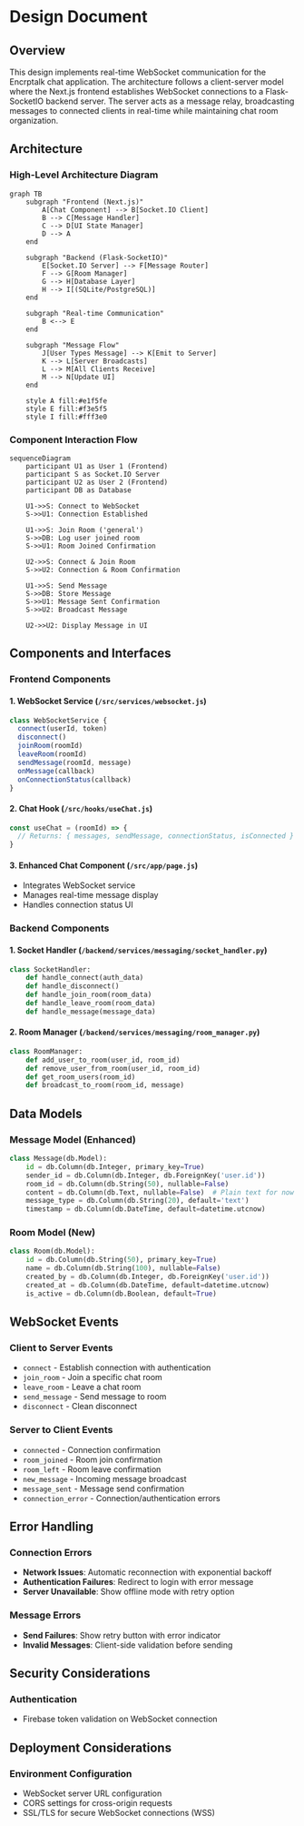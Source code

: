 # Design Document

## Overview

This design implements real-time WebSocket communication for the Encrptalk chat application. The architecture follows a client-server model where the Next.js frontend establishes WebSocket connections to a Flask-SocketIO backend server. The server acts as a message relay, broadcasting messages to connected clients in real-time while maintaining chat room organization.

## Architecture

### High-Level Architecture Diagram

```mermaid
graph TB
    subgraph "Frontend (Next.js)"
        A[Chat Component] --> B[Socket.IO Client]
        B --> C[Message Handler]
        C --> D[UI State Manager]
        D --> A
    end
    
    subgraph "Backend (Flask-SocketIO)"
        E[Socket.IO Server] --> F[Message Router]
        F --> G[Room Manager]
        G --> H[Database Layer]
        H --> I[(SQLite/PostgreSQL)]
    end
    
    subgraph "Real-time Communication"
        B <--> E
    end
    
    subgraph "Message Flow"
        J[User Types Message] --> K[Emit to Server]
        K --> L[Server Broadcasts]
        L --> M[All Clients Receive]
        M --> N[Update UI]
    end
    
    style A fill:#e1f5fe
    style E fill:#f3e5f5
    style I fill:#fff3e0
```

### Component Interaction Flow

```mermaid
sequenceDiagram
    participant U1 as User 1 (Frontend)
    participant S as Socket.IO Server
    participant U2 as User 2 (Frontend)
    participant DB as Database
    
    U1->>S: Connect to WebSocket
    S->>U1: Connection Established
    
    U1->>S: Join Room ('general')
    S->>DB: Log user joined room
    S->>U1: Room Joined Confirmation
    
    U2->>S: Connect & Join Room
    S->>U2: Connection & Room Confirmation
    
    U1->>S: Send Message
    S->>DB: Store Message
    S->>U1: Message Sent Confirmation
    S->>U2: Broadcast Message
    
    U2->>U2: Display Message in UI
```

## Components and Interfaces

### Frontend Components

#### 1. WebSocket Service (`/src/services/websocket.js`)
```javascript
class WebSocketService {
  connect(userId, token)
  disconnect()
  joinRoom(roomId)
  leaveRoom(roomId)
  sendMessage(roomId, message)
  onMessage(callback)
  onConnectionStatus(callback)
}
```

#### 2. Chat Hook (`/src/hooks/useChat.js`)
```javascript
const useChat = (roomId) => {
  // Returns: { messages, sendMessage, connectionStatus, isConnected }
}
```

#### 3. Enhanced Chat Component (`/src/app/page.js`)
- Integrates WebSocket service
- Manages real-time message display
- Handles connection status UI

### Backend Components

#### 1. Socket Handler (`/backend/services/messaging/socket_handler.py`)
```python
class SocketHandler:
    def handle_connect(auth_data)
    def handle_disconnect()
    def handle_join_room(room_data)
    def handle_leave_room(room_data)
    def handle_message(message_data)
```

#### 2. Room Manager (`/backend/services/messaging/room_manager.py`)
```python
class RoomManager:
    def add_user_to_room(user_id, room_id)
    def remove_user_from_room(user_id, room_id)
    def get_room_users(room_id)
    def broadcast_to_room(room_id, message)
```

## Data Models

### Message Model (Enhanced)
```python
class Message(db.Model):
    id = db.Column(db.Integer, primary_key=True)
    sender_id = db.Column(db.Integer, db.ForeignKey('user.id'))
    room_id = db.Column(db.String(50), nullable=False)
    content = db.Column(db.Text, nullable=False)  # Plain text for now
    message_type = db.Column(db.String(20), default='text')
    timestamp = db.Column(db.DateTime, default=datetime.utcnow)
```

### Room Model (New)
```python
class Room(db.Model):
    id = db.Column(db.String(50), primary_key=True)
    name = db.Column(db.String(100), nullable=False)
    created_by = db.Column(db.Integer, db.ForeignKey('user.id'))
    created_at = db.Column(db.DateTime, default=datetime.utcnow)
    is_active = db.Column(db.Boolean, default=True)
```

## WebSocket Events

### Client to Server Events
- `connect` - Establish connection with authentication
- `join_room` - Join a specific chat room
- `leave_room` - Leave a chat room
- `send_message` - Send message to room
- `disconnect` - Clean disconnect

### Server to Client Events
- `connected` - Connection confirmation
- `room_joined` - Room join confirmation
- `room_left` - Room leave confirmation
- `new_message` - Incoming message broadcast
- `message_sent` - Message send confirmation
- `connection_error` - Connection/authentication errors

## Error Handling

### Connection Errors
- **Network Issues**: Automatic reconnection with exponential backoff
- **Authentication Failures**: Redirect to login with error message
- **Server Unavailable**: Show offline mode with retry option

### Message Errors
- **Send Failures**: Show retry button with error indicator
- **Invalid Messages**: Client-side validation before sending



## Security Considerations

### Authentication
- Firebase token validation on WebSocket connection



## Deployment Considerations

### Environment Configuration
- WebSocket server URL configuration
- CORS settings for cross-origin requests
- SSL/TLS for secure WebSocket connections (WSS)
